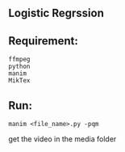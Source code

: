 ## Logistic Regrssion


## Requirement:
```
ffmpeg
python
manim
MikTex
```
## Run:
```
manim <file_name>.py -pqm
```
get the video in the media folder

